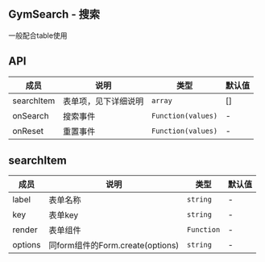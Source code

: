 ## GymSearch - 搜索
  一般配合table使用
## API
| 成员 | 说明 | 类型 | 默认值 |
| --- | --- | --- | --- |
| searchItem | 表单项，见下详细说明 | `array` | [] |
| onSearch | 搜索事件 | `Function(values)` | - |
| onReset | 重置事件 | `Function(values)` | - |
## searchItem
| 成员 | 说明 | 类型 | 默认值 |
| --- | --- | --- | --- |
| label | 表单名称 | `string` | - |
| key | 表单key | `string` | - |
| render | 表单组件 | `Function` | - |
| options | 同form组件的Form.create(options) | `string` | - |